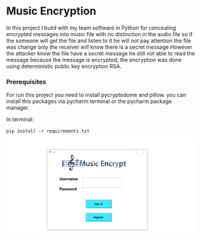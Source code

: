 # Music Encryption

In this project I build with my team software in Python for concealing encrypted messages into music file with no distinction in the audio file so if the someone will get the file and listen to it he will not pay attention the file was change only the receiver will know there is a secret message However  the attacker know the file have a secret message he still not able to read the message because the message is encrypted, the encryption was done using deterministic public key encryption RSA.

### Prerequisites

For run this project you need to install pycryptodome and 
pillow.
you can install this packages via pycharm terminal or the pycharm package manager.

In terminal:

```
pip install -r requirements.txt
```

![](music_encryption_pic.png)


